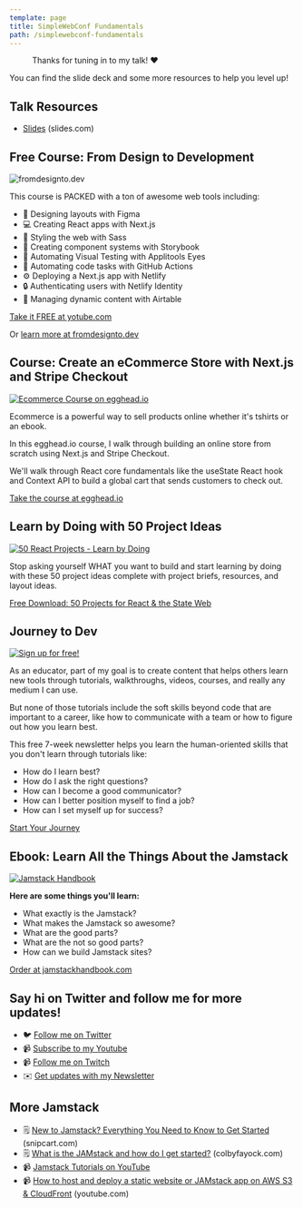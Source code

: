 ```yaml
---
template: page
title: SimpleWebConf Fundamentals
path: /simplewebconf-fundamentals
---
```

<figure><img src="/assets/thanks-for-tuning-in.jpg" alt="" /><figcaption>Thanks for tuning in to my talk! ❤️</figcaption></figure>

You can find the slide deck and some more resources to help you level up!

## Talk Resources

* [Slides](https://slides.com/colbyfayock/put-down-the-javascript-level-up-with-the-fundamentals-of-web-development-jsnation-2021) (slides.com)

## Free Course: From Design to Development

![fromdesignto.dev](/assets/from-design-to-development.jpg)

This course is PACKED with a ton of awesome web tools including:

* 🎨 Designing layouts with Figma
* 💻 Creating React apps with Next.js
* 💅 Styling the web with Sass
* 📓 Creating component systems with Storybook
* 🧐 Automating Visual Testing with Applitools Eyes
* 🤖 Automating code tasks with GitHub Actions
* ⚙️ Deploying a Next.js app with Netlify
* 🔒 Authenticating users with Netlify Identity
* 📝 Managing dynamic content with Airtable

[Take it FREE at yotube.com](https://www.youtube.com/watch?v=QjZIeA952jE)

Or [learn more at fromdesignto.dev](https://fromdesignto.dev/)

## Course: Create an eCommerce Store with Next.js and Stripe Checkout

[![Ecommerce Course on egghead.io](/assets/card_2x.jpg)](https://egghead.io/projects/create-an-ecommerce-store-with-next-js-and-stripe-checkout?af=atzgap&utm_source=colbyfayock.com&utm_medium=website&utm_campaign=thejamdev2021_talk_page)

Ecommerce is a powerful way to sell products online whether it's tshirts or an ebook.

In this egghead.io course, I walk through building an online store from scratch using Next.js and Stripe Checkout.

We'll walk through React core fundamentals like the useState React hook and Context API to build a global cart that sends customers to check out.

[Take the course at egghead.io](https://egghead.io/projects/create-an-ecommerce-store-with-next-js-and-stripe-checkout?af=atzgap&utm_source=colbyfayock.com&utm_medium=website&utm_campaign=thejamdev2021_talk_page)

## Learn by Doing with 50 Project Ideas

[![50 React Projects - Learn by Doing](/assets/50-react-projects-banner.jpg)](https://50reactprojects.com/)

Stop asking yourself WHAT you want to build and start learning by doing with these 50 project ideas complete with project briefs, resources, and layout ideas.

[Free Download: 50 Projects for React & the State Web](https://50reactprojects.com/)

## Journey to Dev

[![Sign up for free!](/assets/open-graph.jpg)](https://journeyto.dev/)

As an educator, part of my goal is to create content that helps others learn new tools through tutorials, walkthroughs, videos, courses, and really any medium I can use.​

But none of those tutorials include the soft skills beyond code that are important to a career, like how to communicate with a team or how to figure out how you learn best.

This free 7-week newsletter helps you learn the human-oriented skills that you don't learn through tutorials like:

* How do I learn best?
* How do I ask the right questions?
* How can I become a good communicator?
* How can I better position myself to find a job?
* How can I set myself up for success?

[Start Your Journey](https://journeyto.dev/)

## Ebook: Learn All the Things About the Jamstack

[![Jamstack Handbook](/assets/jamstack-handbook-social.jpg)](https://jamstackhandbook.com/)

**Here are some things you'll learn:**

* What exactly is the Jamstack?
* What makes the Jamstack so awesome?
* What are the good parts?
* What are the not so good parts?
* How can we build Jamstack sites?

[Order at jamstackhandbook.com](https://jamstackhandbook.com/)

## Say hi on Twitter and follow me for more updates!

* 🐦 [Follow me on Twitter](https://twitter.com/colbyfayock)
* 📹 [Subscribe to my Youtube](https://www.youtube.com/colbyfayock?sub_confirmation=1)
* 📹 [Follow me on Twitch](https://www.twitch.tv/colbyfayock)
* ✉️ [Get updates with my Newsletter](https://colbyfayock.com/newsletter)

## More Jamstack

* 🗒️ [New to Jamstack? Everything You Need to Know to Get Started](https://snipcart.com/blog/jamstack) (snipcart.com)
* 🗒️ [What is the JAMstack and how do I get started?](https://www.colbyfayock.com/2020/02/what-is-the-jamstack-and-how-do-i-get-started/) (colbyfayock.com)
* 📹 [Jamstack Tutorials on YouTube](https://www.youtube.com/playlist?list=PLFsfg2xP7cbJhIyKBnhTSflKVrIx-YGpX)
* 📹 [How to host and deploy a static website or JAMstack app on AWS S3 & CloudFront](https://www.youtube.com/watch?v=1lDGDzmbQWg) (youtube.com)